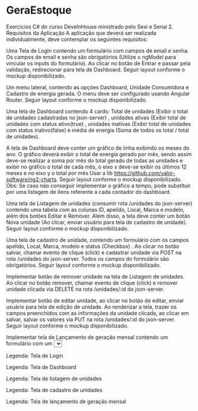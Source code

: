 # GeraEstoque
Exercicios C# do curso DeveInHouse ministrado pelo Sesi e Senai
2. Requisitos da Aplicação
A aplicação que deverá ser realizada individualmente, deve contemplar os seguintes requisitos:

Uma Tela de Login contendo um formulário com campos de email e senha. Os campos de email e senha são obrigatórios (Utilize o ngModel para vincular os inputs do formulário). Ao clicar no botão de Entrar e passar pela validação, redirecionar para tela de Dashboard. Seguir layout conforme o mockup disponibilizado.

Um menu lateral, contendo as opções Dashboard, Unidade Consumidora e Cadastro de energia gerada. O menu deve ser configurado usando Angular Router. Seguir layout conforme o mockup disponibilizado.

Uma tela de Dashboard contendo 4 cards: Total de unidades (Exibir o total de unidades cadastradas no json-server) , unidades ativas (Exibir total de unidades com status ativo(true) , unidades inativas (Exibir total de unidades com status inativo(false)  e média de energia (Soma de todos os total / total de unidades).

 A tela  de Dashboard deve conter um gráfico de linha exibindo os meses do ano. O gráfico deverá exibir o total de energia gerado por mês, sendo assim deve-se realizar a soma por mês do total gerado de todas as unidades e exibir no gráfico o total de cada mẽs, o eixo x deve-se exibir os últimos 12 meses e no eixo y o total por mês  Usar a lib https://github.com/valor-software/ng2-charts. Seguir layout conforme o mockup disponibilizado. Obs: Se caso não conseguir implementar o gráfico a tempo, pode substituir por uma listagem de itens referente a cada contador do dashboard.

Uma tela de Listagem de unidades (consumir rota /unidades do json-server) contendo uma tabela com as colunas ID, apelido, Local, Marca e modelo, além dos botões Editar e Remover. Além disso, a tela deve conter um botão Nova unidade (Ao clicar, enviar usuário para tela de cadastro de unidade). Seguir layout conforme o mockup disponibilizado.

Uma tela de cadastro de unidade, contendo um formulário com os campos apelido, Local, Marca, modelo e status (Checkbox) . Ao clicar no botão salvar, chamar evento de clique (click) e cadastrar unidade via POST na rota /unidades do json-server. Todos os campos do formulário são obrigatórios. Seguir layout conforme o mockup disponibilizado.

Implementar botão de remover unidade na tela de Listagem de unidades. Ao clicar no botão remover, chamar evento de clique (click) e remover unidade clicada via DELETE na rota /unidades/:id do json-server.

Implementar botão de editar unidade, ao clicar no botão de editar, enviar usuário para tela de edição de unidade. Ao renderizar a tela, trazer os campos preenchidos com as informações da unidade clicada, ao clicar em salvar, salvar os valores via PUT na rota /unidades/:id do json-server. Seguir layout conforme o mockup disponibilizado.

Implementar tela de Lançamento de geração mensal contendo um formulário com um <Select/> (listando como opção as unidades já cadastradas consumindo do json-serve e listando com o ngFor), um campo de data e um campo de total kw gerado (aceita somente números). Ao clicar em salvar, chamar evento de clique (click) e cadastre valores via POST na rota /gerações do json-server. 
3. Exemplo de aplicação
A aplicação deverá conter os requisitos apresentados anteriormente, sendo codificada utilizando o framework Angular e seguindo o modelo no Figma.
https://www.figma.com/file/Bh4fJZohrlLMoKQU6lbe9p/Projeto-DevInHouse---NDD?node-id=0%3A1
As imagens a seguir apresentam um exemplo de como a aplicação pode ser construída.


Legenda: Tela de Login


Legenda: Tela de Dashboard




Legenda: Tela de listagem de unidades



Legenda: Tela de cadastro de unidades


Legenda: Tela de lançamento de geração mensal


